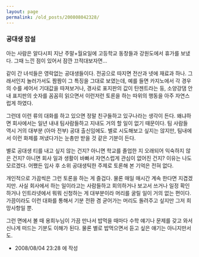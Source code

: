 ```yaml
---
layout: page
permalink: /old_posts/200808042328/
---
```


### 공대생 잡설

아는 사람은 알다시피 지난 주말+월요일에 고등학교 동창들과 강원도에서 휴가를 보냈다. 그때 느낀 점이 있어서 잠깐 끄적대보자면...

같이 간 녀석들은 영락없는 공대생들이다. 전공으로 따지면 전산과 넷에 재료과 하나. 그래서인지 놀러가서도 짬짬이 그 특징을 그대로 보였는데, 예를 들면 카지노에서 각 경우의 수를 세어서 기대값을 따져보거나, 경사로 표지판의 값이 탄젠트라는 둥, 소양강댐 안내 표지판의 숫자를 꼼꼼히 읽으면서 이런저런 토론을 하는 따위의 행동을 아주 자연스럽게 하였다.

그런데 이런 류의 대화를 하고 있으면 정말 친구들하고 있구나라는 생각이 든다. 왜냐하면 회사에서는 일년 내내 팀사람들하고 지내도 거의 할 일이 없기 때문이다. 팀 사람들 역시 거의 대부분 (아마 전부) 공대 출신임에도. 별로 시도해보고 싶지는 않지만, 팀내에서 이런 화제를 꺼냈다가는 눈총만 받을 것 같은 기분이 든다.

별로 공대생 티를 내고 싶지 않는 건지? 아니면 학교를 졸업한 지 오래되어 익숙하지 않은 건지? 아니면 회사 일과 생활이 바빠서 자연스럽게 관심이 없어진 건지? 이유는 나도 모르겠다. 어쨌든 입사 후 소위 공대생틱한 주제로 토론해 본 기억은 전혀 없다.

개인적으로 가끔씩은 그런 토론을 하는 게 즐겁다. 물론 매일 매시간 계속 한다면 지겹겠지만. 사실 회사에서 하는 일이라고는 사람들하고 회의하거나 보고서 쓰거나 일정 확인 하거나 인트라넷에서 뭐뭐 신청하는 게 대부분이라 머리를 굴릴 일이 거의 없는 편이다. 가끔이라도 이런 대화를 통해서 기분 전환 겸 굳어가는 머리도 돌려주고 싶지만 그저 희망사항일 뿐.

그런 면에서 볼 때 용희누님이 가끔 만나서 밥먹을 때마다 수학 얘기나 문제를 갖고 와서 신나게 떠드는 기분도 이해가 된다. 물론 별로 밥먹으면서 듣고 싶은 얘기는 아니지만서도.





- 2008/08/04 23:28 에 작성
